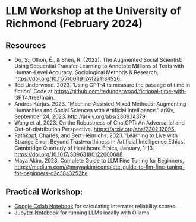 # LLM Workshop at the University of Richmond (February 2024)

## Resources
- Do, S., Ollion, É., & Shen, R. (2022). The Augmented Social Scientist: Using Sequential Transfer Learning to Annotate Millions of Texts with Human-Level Accuracy. Sociological Methods & Research, https://doi.org/10.1177/00491241221134526.
- Ted Underwood. 2023. ‘Using GPT-4 to measure the passage of time in fiction’. Code at https://github.com/tedunderwood/fictional-time-with-GPT4/tree/main.
- Andres Karjus. 2023. “Machine-Assisted Mixed Methods: Augmenting Humanities and Social Sciences with Artificial Intelligence.” arXiv, September 24, 2023. http://arxiv.org/abs/2309.14379.
- Wang et al. 2023. On the Robustness of ChatGPT: An Adversarial and Out-of-distribution Perspective. https://arxiv.org/abs/2302.12095 
- Rathkopf, Charles, and Bert Heinrichs. 2023. ‘Learning to Live with Strange Error: Beyond Trustworthiness in Artificial Intelligence Ethics’. Cambridge Quarterly of Healthcare Ethics, January, 1–13. https://doi.org/10.1017/S0963180122000688.
- Maya Akim. 2023. Complete Guide to LLM Fine Tuning for Beginners, https://medium.com/@mayaakim/complete-guide-to-llm-fine-tuning-for-beginners-c2c38a3252be 

## Practical Workshop:
- [Google Colab Notebook](https://colab.research.google.com/drive/14EmLPNcJkf4geAK0dwuodhknbbp089Df) for calculating interrater reliability scores.
- [Jupyter Notebook](https://github.com/villaorlado/richmond2024/blob/main/local%20llm%20ollama.ipynb) for running LLMs locally with Ollama.
